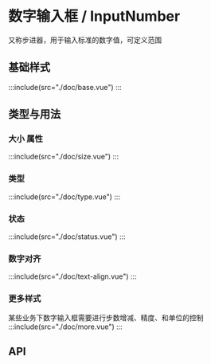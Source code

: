 # 数字输入框 / InputNumber
又称步进器，用于输入标准的数字值，可定义范围

## 基础样式
:::include(src="./doc/base.vue")
:::

## 类型与用法
### 大小 <mtd-tag type='unbordered' size='small' theme="gray">属性</mtd-tag>
:::include(src="./doc/size.vue")
:::

### 类型
:::include(src="./doc/type.vue")
:::

### 状态
:::include(src="./doc/status.vue")
:::

### 数字对齐
:::include(src="./doc/text-align.vue")
:::

### 更多样式
某些业务下数字输入框需要进行步数增减、精度、和单位的控制
:::include(src="./doc/more.vue")
:::

## API
<api-doc name="InputNumber" :doc="require('./api.json')"></api-doc>